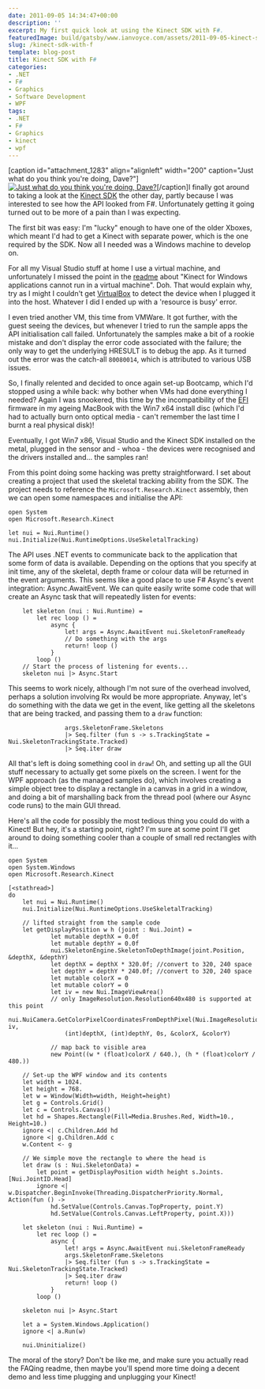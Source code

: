 ```yaml
---
date: 2011-09-05 14:34:47+00:00
description: ''
excerpt: My first quick look at using the Kinect SDK with F#.
featuredImage: build/gatsby/www.ianvoyce.com/assets/2011-09-05-kinect-sdk-with-f_kinect.png
slug: /kinect-sdk-with-f
template: blog-post
title: Kinect SDK with F#
categories:
- .NET
- F#
- Graphics
- Software Development
- WPF
tags:
- .NET
- F#
- Graphics
- kinect
- wpf
---
```


[caption id="attachment_1283" align="alignleft" width="200" caption="Just what do you think you\'re doing, Dave?"][![Just what do you think you're doing, Dave?](build/gatsby/www.ianvoyce.com/assets/2011-09-05-kinect-sdk-with-f_kinect.png)](build/gatsby/www.ianvoyce.com/assets/2011-09-05-kinect-sdk-with-f_kinect.png)[/caption]I finally got around to taking a look at the [Kinect SDK](http://research.microsoft.com/en-us/um/redmond/projects/kinectsdk/) the other day, partly because I was interested to see how the API looked from F#. Unfortunately getting it going turned out to be more of a pain than I was expecting.

The first bit was easy: I'm "lucky" enough to have one of the older Xboxes, which meant I'd had to get a Kinect with separate power, which is the one required by the SDK. Now all I needed was a Windows machine to develop on. 
<!-- more -->
For all my Visual Studio stuff at home I use a virtual machine, and unfortunately I missed the point in the [readme](http://research.microsoft.com/en-us/um/redmond/projects/kinectsdk/docs/readme.htm) about "Kinect for Windows applications cannot run in a virtual machine". Doh. That would explain why, try as I might I couldn't get [VirtualBox](http://www.virtualbox.org/) to detect the device when I plugged it into the host. Whatever I did I ended up with a 'resource is busy' error. 

I even tried another VM, this time from VMWare. It got further, with the guest seeing the devices, but whenever I tried to run the sample apps the API initialisation call failed. Unfortunately the samples make a bit of a rookie mistake and don't display the error code associated with the failure; the only way to get the underlying HRESULT is to debug the app. As it turned out the error was the catch-all `80080014`, which is attributed to various USB issues.

So, I finally relented and decided to once again set-up Bootcamp, which I'd stopped using a while back: why bother when VMs had done everything I needed? Again I was snookered, this time by the incompatibility of the [EFI](http://en.wikipedia.org/wiki/Unified_Extensible_Firmware_Interface) firmware in my ageing MacBook with the Win7 x64 install disc (which I'd had to actually burn onto optical media - can't remember the last time I burnt a real physical disk)!

Eventually, I got Win7 x86, Visual Studio and the Kinect SDK installed on the metal, plugged in the sensor and - whoa - the devices were recognised and the drivers installed and... the samples ran!

From this point doing some hacking was pretty straightforward. I set about creating a project that used the skeletal tracking ability from the SDK. The project needs to reference the `Microsoft.Research.Kinect` assembly, then we can open some namespaces and initialise the API:


    
    
    open System
    open Microsoft.Research.Kinect
    
    let nui = Nui.Runtime()
    nui.Initialize(Nui.RuntimeOptions.UseSkeletalTracking)
    



The API uses .NET events to communicate back to the application that some form of data is available. Depending on the options that you specify at init time, any of the skeletal, depth frame or colour data will be returned in the event arguments. This seems like a good place to use F# Async's event integration: Async.AwaitEvent. We can quite easily write some code that will create an Async task that will repeatedly listen for events:

    
    
        let skeleton (nui : Nui.Runtime) =
            let rec loop () =
                async { 
                    let! args = Async.AwaitEvent nui.SkeletonFrameReady
                    // Do something with the args
                    return! loop () 
                }
            loop ()
        // Start the process of listening for events...
        skeleton nui |> Async.Start
    


This seems to work nicely, although I'm not sure of the overhead involved, perhaps a solution involving Rx would be more appropriate. Anyway, let's do something with the data we get in the event, like getting all the skeletons that are being tracked, and passing them to a `draw` function:

    
    
                    args.SkeletonFrame.Skeletons 
                    |> Seq.filter (fun s -> s.TrackingState = Nui.SkeletonTrackingState.Tracked)
                    |> Seq.iter draw
    


All that's left is doing something cool in `draw`! Oh, and setting up all the GUI stuff necessary to actually get some pixels on the screen. I went for the WPF approach (as the managed samples do), which involves creating a simple object tree to display a rectangle in a canvas in a grid in a window, and doing a bit of marshalling back from the thread pool (where our Async code runs) to the main GUI thread.

Here's all the code for possibly the most tedious thing you could do with a Kinect! But hey, it's a starting point, right? I'm sure at some point I'll get around to doing something cooler than a couple of small red rectangles with it...


    
    
    open System
    open System.Windows
    open Microsoft.Research.Kinect
    
    [<stathread>]
    do
        let nui = Nui.Runtime()
        nui.Initialize(Nui.RuntimeOptions.UseSkeletalTracking)
    
        // lifted straight from the sample code
        let getDisplayPosition w h (joint : Nui.Joint) =
                let mutable depthX = 0.0f
                let mutable depthY = 0.0f
                nui.SkeletonEngine.SkeletonToDepthImage(joint.Position, &depthX, &depthY)
                let depthX = depthX * 320.0f; //convert to 320, 240 space
                let depthY = depthY * 240.0f; //convert to 320, 240 space
                let mutable colorX = 0
                let mutable colorY = 0
                let iv = new Nui.ImageViewArea()
                // only ImageResolution.Resolution640x480 is supported at this point
                nui.NuiCamera.GetColorPixelCoordinatesFromDepthPixel(Nui.ImageResolution.Resolution640x480, iv, 
                    (int)depthX, (int)depthY, 0s, &colorX, &colorY)
    
                // map back to visible area
                new Point((w * (float)colorX / 640.), (h * (float)colorY / 480.))
    
        // Set-up the WPF window and its contents
        let width = 1024.
        let height = 768.
        let w = Window(Width=width, Height=height)
        let g = Controls.Grid()
        let c = Controls.Canvas()
        let hd = Shapes.Rectangle(Fill=Media.Brushes.Red, Width=10., Height=10.)
        ignore <| c.Children.Add hd
        ignore <| g.Children.Add c
        w.Content <- g
        
        // We simple move the rectangle to where the head is
        let draw (s : Nui.SkeletonData) =
            let point = getDisplayPosition width height s.Joints.[Nui.JointID.Head]
            ignore <| w.Dispatcher.BeginInvoke(Threading.DispatcherPriority.Normal, Action(fun () ->    
                hd.SetValue(Controls.Canvas.TopProperty, point.Y)
                hd.SetValue(Controls.Canvas.LeftProperty, point.X)))
    
        let skeleton (nui : Nui.Runtime) =
            let rec loop () =
                async { 
                    let! args = Async.AwaitEvent nui.SkeletonFrameReady
                    args.SkeletonFrame.Skeletons 
                    |> Seq.filter (fun s -> s.TrackingState = Nui.SkeletonTrackingState.Tracked)
                    |> Seq.iter draw
                    return! loop () 
                }
            loop ()
    
        skeleton nui |> Async.Start
        
        let a = System.Windows.Application()
        ignore <| a.Run(w)
    
        nui.Uninitialize()
    


The moral of the story? Don't be like me, and make sure you actually read the FAQing readme, then maybe you'll spend more time doing a decent demo and less time plugging and unplugging your Kinect!
